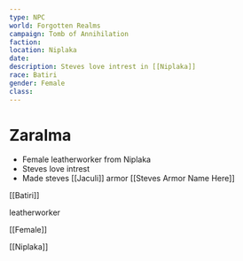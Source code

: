 ```yaml
---
type: NPC
world: Forgotten Realms
campaign: Tomb of Annihilation
faction: 
location: Niplaka
date:
description: Steves love intrest in [[Niplaka]]
race: Batiri
gender: Female
class:
---
```


# Zaralma

- Female leatherworker from Niplaka
- Steves love intrest
- Made steves [[Jaculi]] armor [[Steves Armor Name Here]]



[[Batiri]]

leatherworker

[[Female]]

[[Niplaka]]